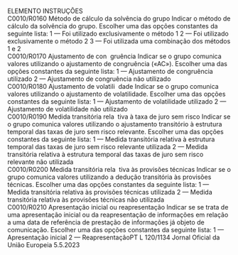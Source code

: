  
ELEMENTO  INSTRUÇÕES  
C0010/R0160  Método de cálculo da 
solvência do grupo  Indicar o método de cálculo da solvência do grupo. Escolher uma das opções constantes 
da seguinte lista: 
1 — Foi utilizado exclusivamente o método 1 
2 — Foi utilizado exclusivamente o método 2 
3 — Foi utilizada uma combinação dos métodos 1 e 2  
C0010/R0170  Ajustamento de con ­
gruência  Indicar se o grupo comunica valores utilizando o ajustamento de congruência («AC»). 
Escolher uma das opções constantes da seguinte lista: 
1 — Ajustamento de congruência utilizado 
2 — Ajustamento de congruência não utilizado  
C0010/R0180  Ajustamento de volatili ­
dade  Indicar se o grupo comunica valores utilizando o ajustamento de volatilidade. Escolher 
uma das opções constantes da seguinte lista: 
1 — Ajustamento de volatilidade utilizado 
2 — Ajustamento de volatilidade não utilizado  
C0010/R0190  Medida transitória rela ­
tiva à taxa de juro sem 
risco  Indicar se o grupo comunica valores utilizando o ajustamento transitório à estrutura 
temporal das taxas de juro sem risco relevante. Escolher uma das opções constantes da 
seguinte lista: 
1 — Medida transitória relativa à estrutura temporal das taxas de juro sem risco 
relevante utilizada 
2 — Medida transitória relativa à estrutura temporal das taxas de juro sem risco 
relevante não utilizada  
C0010/R0200  Medida transitória rela ­
tiva às provisões técnicas  Indicar se o grupo comunica valores utilizando a dedução transitória às provisões 
técnicas. Escolher uma das opções constantes da seguinte lista: 
1 — Medida transitória relativa às provisões técnicas utilizada 
2 — Medida transitória relativa às provisões técnicas não utilizada  
C0010/R0210  Apresentação inicial ou 
reapresentação  Indicar se se trata de uma apresentação inicial ou da reapresentação de informações em 
relação a uma data de referência de prestação de informações já objeto de comunicação. 
Escolher uma das opções constantes da seguinte lista: 
1 — Apresentação inicial 
2 — ReapresentaçãoPT  L 120/1134 Jornal Oficial da União Europeia 5.5.2023